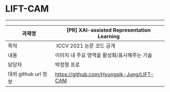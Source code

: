 # LIFT-CAM
---------------
| **과제명** | **[PR] XAI-assisted Representation Learning** |
| --- | --- |
| 목적 | ICCV 2021 논문 코드 공개 |
| 내용 | 이미지 내 주요 영역을 활성화/표시해주는 기술 |
| 담당자 | 박정형 프로 |
| 대외 github url 정보 | https://github.com/Hyungsik-Jung/LIFT-CAM |
